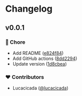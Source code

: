 # Changelog


## v0.0.1


### 🏡 Chore

- Add README ([e824f84](https://github.com/lucacicada/ase-cli/commit/e824f84))
- Add GitHub actions ([8dd2294](https://github.com/lucacicada/ase-cli/commit/8dd2294))
- Update version ([1d8cbea](https://github.com/lucacicada/ase-cli/commit/1d8cbea))

### ❤️ Contributors

- Lucacicada ([@lucacicada](https://github.com/lucacicada))

